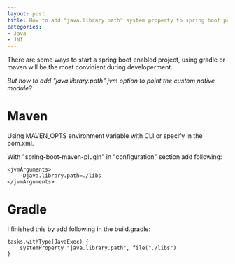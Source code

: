 ```yaml
---
layout: post
title: How to add "java.library.path" system property to spring boot project?
categories:
- Java
- JNI
---
```


There are some ways to start a spring boot enabled project, using gradle or maven will be the most convinient during developerment.

*But how to add "java.library.path" jvm option to point the custom native module?*

Maven
=====

Using MAVEN_OPTS environment variable with CLI or specify in the pom.xml.

With "spring-boot-maven-plugin" in "configuration" section add following:

```
<jvmArguments>
    -Djava.library.path=./libs
</jvmArguments>
```

Gradle
======

I finished this by add following in the build.gradle:

```
tasks.withType(JavaExec) {
    systemProperty "java.library.path", file("./libs")
}
```
